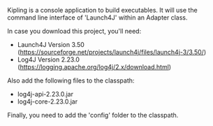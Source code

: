 Kipling is a console application to build executables. It will use the command line interface of 'Launch4J' within an Adapter class.

In case you download this project, you'll need:
  - Launch4J Version 3.50    (https://sourceforge.net/projects/launch4j/files/launch4j-3/3.50/)
  - Log4J Version 2.23.0     (https://logging.apache.org/log4j/2.x/download.html)

Also add the following files to the classpath:
  - log4j-api-2.23.0.jar
  - log4j-core-2.23.0.jar

Finally, you need to add the 'config' folder to the classpath.
